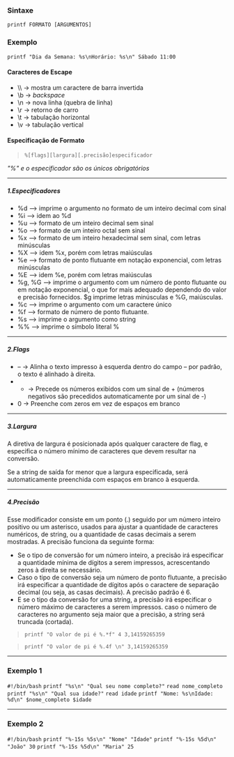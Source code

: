 ### Sintaxe
`printf FORMATO [ARGUMENTOS]`

### Exemplo
`printf "Dia da Semana: %s\nHorário: %s\n" Sábado 11:00`

#### Caracteres de Escape
- \\\\ -> mostra um caractere de barra invertida 
- \\b -> *backspace*
- \\n -> nova linha (quebra de linha)
- \\r -> retorno de carro
- \\t -> tabulação horizontal
- \\v -> tabulação vertical

#### Especificação de Formato
> `%[flags][largura][.precisão]especificador`

*"%" e o especificador são os únicos obrigatórios*

---
##### 1.Especificadores
- %d –> imprime o argumento no formato de um inteiro decimal com sinal
- %i –> idem ao %d
- %u –> formato de um inteiro decimal sem sinal
- %o –> formato de um inteiro octal sem sinal
- %x –> formato de um inteiro hexadecimal sem sinal, com letras minúsculas
- %X –> idem %x, porém com letras maiúsculas
- %e –> formato de ponto flutuante em notação exponencial, com letras minúsculas
- %E –> idem %e, porém com letras maiúsculas
- %g, %G –> imprime o argumento com um número de ponto flutuante ou em notação exponencial, o que for mais adequado dependendo do valor e precisão fornecidos. $g imprime letras minúsculas e %G, maiúsculas.
- %c –> imprime o argumento com um caractere único
- %f –> formato de número de ponto flutuante.
- %s –> imprime o argumento como string
- \%% –> imprime o símbolo literal %

---
##### 2.Flags
- – -> Alinha o texto impresso à esquerda dentro do campo – por padrão, o texto é alinhado à direita.
- + -> Precede os números exibidos com um sinal de + (números negativos são precedidos automaticamente por um sinal de -)
- 0 -> Preenche com zeros em vez de espaços em branco

---
##### 3.Largura
A diretiva de largura é posicionada após qualquer caractere de flag, e especifica o número mínimo de caracteres que devem resultar na conversão.

Se a string de saída for menor que a largura especificada, será automaticamente preenchida com espaços em branco à esquerda.

---
##### 4.Precisão
Esse modificador consiste em um ponto (.) seguido por um número inteiro positivo ou um asterisco, usados para ajustar a quantidade de caracteres numéricos, de string, ou a quantidade de casas decimais a serem mostradas. A precisão funciona da seguinte forma:

- Se o tipo de conversão for um número inteiro, a precisão irá especificar a quantidade mínima de dígitos a serem impressos, acrescentando zeros à direita se necessário.
- Caso o tipo de conversão seja um número de ponto flutuante, a precisão irá especificar a quantidade de dígitos após o caractere de separação decimal (ou seja, as casas decimais). A precisão padrão é 6.
- E se o tipo da conversão for uma string, a precisão irá especificar o número máximo de caracteres a serem impressos. caso o número de caracteres no argumento seja maior que a precisão, a string será truncada (cortada).

> `printf "O valor de pi é %.*f" 4 3,14159265359`

> `printf "O valor de pi é %.4f \n" 3,14159265359`

---
### Exemplo 1
`#!/bin/bash`
`printf "%s\n" "Qual seu nome completo?"`
`read nome_completo`
`printf "%s\n" "Qual sua idade?"`
`read idade`
`printf "Nome: %s\nIdade: %d\n" $nome_completo $idade`

---
### Exemplo 2
`#!/bin/bash`
`printf "%-15s %5s\n" "Nome" "Idade"`
`printf "%-15s %5d\n" "João" 30`
`printf "%-15s %5d\n" "Maria" 25`
